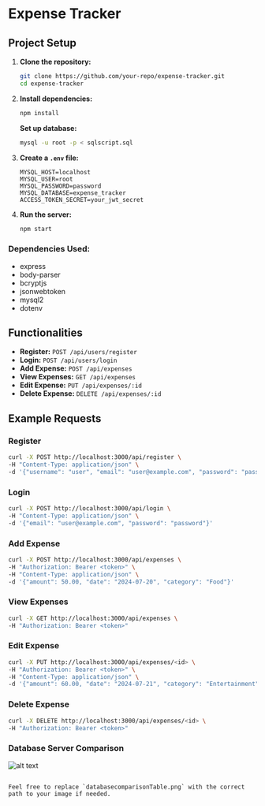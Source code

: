 # Expense Tracker

## Project Setup

1. **Clone the repository:**

   ```bash
   git clone https://github.com/your-repo/expense-tracker.git
   cd expense-tracker
   ```

2. **Install dependencies:**

   ```bash
   npm install
   ```

   **Set up database:**

   ```bash
   mysql -u root -p < sqlscript.sql
   ```

3. **Create a `.env` file:**

   ```env
   MYSQL_HOST=localhost
   MYSQL_USER=root
   MYSQL_PASSWORD=password
   MYSQL_DATABASE=expense_tracker
   ACCESS_TOKEN_SECRET=your_jwt_secret
   ```

4. **Run the server:**

   ```bash
   npm start
   ```

### Dependencies Used:

- express
- body-parser
- bcryptjs
- jsonwebtoken
- mysql2
- dotenv

## Functionalities

- **Register:** `POST /api/users/register`
- **Login:** `POST /api/users/login`
- **Add Expense:** `POST /api/expenses`
- **View Expenses:** `GET /api/expenses`
- **Edit Expense:** `PUT /api/expenses/:id`
- **Delete Expense:** `DELETE /api/expenses/:id`

## Example Requests

### Register

```bash
curl -X POST http://localhost:3000/api/register \
-H "Content-Type: application/json" \
-d '{"username": "user", "email": "user@example.com", "password": "password"}'
```

### Login

```bash
curl -X POST http://localhost:3000/api/login \
-H "Content-Type: application/json" \
-d '{"email": "user@example.com", "password": "password"}'
```

### Add Expense

```bash
curl -X POST http://localhost:3000/api/expenses \
-H "Authorization: Bearer <token>" \
-H "Content-Type: application/json" \
-d '{"amount": 50.00, "date": "2024-07-20", "category": "Food"}'
```

### View Expenses

```bash
curl -X GET http://localhost:3000/api/expenses \
-H "Authorization: Bearer <token>"
```

### Edit Expense

```bash
curl -X PUT http://localhost:3000/api/expenses/<id> \
-H "Authorization: Bearer <token>" \
-H "Content-Type: application/json" \
-d '{"amount": 60.00, "date": "2024-07-21", "category": "Entertainment"}'
```

### Delete Expense

```bash
curl -X DELETE http://localhost:3000/api/expenses/<id> \
-H "Authorization: Bearer <token>"
```

### Database Server Comparison

![alt text](databasecomparisonTable.png)
```

Feel free to replace `databasecomparisonTable.png` with the correct path to your image if needed.